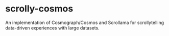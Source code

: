# scrolly-cosmos
An implementation of Cosmograph/Cosmos and Scrollama for scrollytelling data-driven experiences with large datasets.
